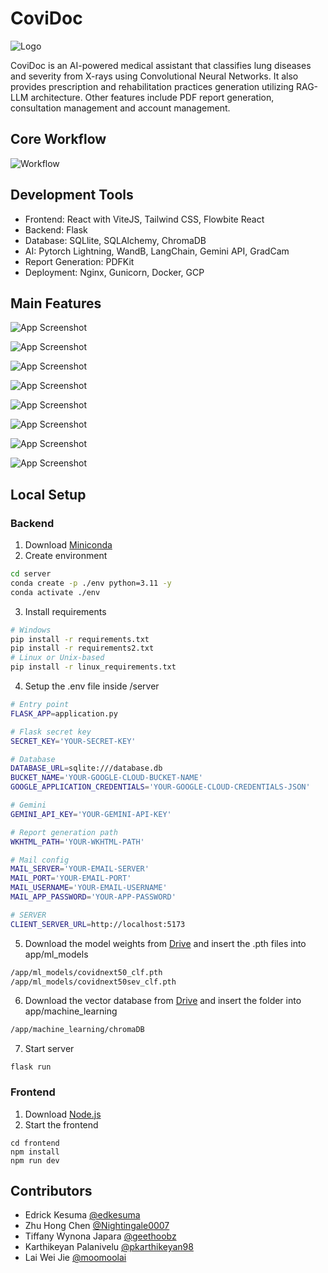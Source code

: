 # CoviDoc
![Logo](https://i.postimg.cc/fb3DpzLM/covidoc-logo-motto.png)

CoviDoc is an AI-powered medical assistant that classifies lung diseases and severity from X-rays using Convolutional Neural Networks. It also provides prescription and rehabilitation practices generation utilizing RAG-LLM architecture. Other features include PDF report generation, consultation management and account management.

## Core Workflow
![Workflow](https://i.postimg.cc/9QdGT2VF/covidoc-workflow.png)

## Development Tools
- Frontend: React with ViteJS, Tailwind CSS, Flowbite React
- Backend: Flask
- Database: SQLlite, SQLAlchemy, ChromaDB
- AI: Pytorch Lightning, WandB, LangChain, Gemini API, GradCam
- Report Generation: PDFKit
- Deployment: Nginx, Gunicorn, Docker, GCP


## Main Features
![App Screenshot](https://i.postimg.cc/3wVwDQy3/image.png)

![App Screenshot](https://i.postimg.cc/YCVgFSLF/image.png)

![App Screenshot](https://i.postimg.cc/Y09q81JC/image.png)

![App Screenshot](https://i.postimg.cc/wBQqpfzB/image.png)

![App Screenshot](https://i.postimg.cc/3xg7XSdZ/image.png)

![App Screenshot](https://i.postimg.cc/ZnBzCjGp/image.png)

![App Screenshot](https://i.postimg.cc/BZkGd9Fg/image.png)

![App Screenshot](https://i.postimg.cc/YjKZj7fB/image.png)

## Local Setup

### Backend
1. Download [Miniconda](https://docs.anaconda.com/miniconda/miniconda-install/)
2. Create environment
```bash
cd server
conda create -p ./env python=3.11 -y
conda activate ./env
```
3. Install requirements
```bash
# Windows
pip install -r requirements.txt
pip install -r requirements2.txt
# Linux or Unix-based
pip install -r linux_requirements.txt
```
4. Setup the .env file inside /server
```bash
# Entry point
FLASK_APP=application.py

# Flask secret key
SECRET_KEY='YOUR-SECRET-KEY'

# Database
DATABASE_URL=sqlite:///database.db
BUCKET_NAME='YOUR-GOOGLE-CLOUD-BUCKET-NAME'
GOOGLE_APPLICATION_CREDENTIALS='YOUR-GOOGLE-CLOUD-CREDENTIALS-JSON'

# Gemini
GEMINI_API_KEY='YOUR-GEMINI-API-KEY'

# Report generation path
WKHTML_PATH='YOUR-WKHTML-PATH'

# Mail config
MAIL_SERVER='YOUR-EMAIL-SERVER'
MAIL_PORT='YOUR-EMAIL-PORT'
MAIL_USERNAME='YOUR-EMAIL-USERNAME'
MAIL_APP_PASSWORD='YOUR-APP-PASSWORD'

# SERVER
CLIENT_SERVER_URL=http://localhost:5173
```

5. Download the model weights from [Drive](https://drive.google.com/drive/u/2/folders/1TpP7ds85-MoMSQ9r_nHCOg9FPqihmctC) and insert the .pth files into app/ml_models
```bash
/app/ml_models/covidnext50_clf.pth
/app/ml_models/covidnext50sev_clf.pth
```

6. Download the vector database from [Drive](https://drive.google.com/drive/u/2/folders/1TpP7ds85-MoMSQ9r_nHCOg9FPqihmctC) and insert the folder into app/machine_learning
```bash
/app/machine_learning/chromaDB
```

7. Start server
```
flask run
```

### Frontend
1. Download [Node.js](https://nodejs.org/en/download/prebuilt-installer)
2. Start the frontend
```
cd frontend
npm install
npm run dev
```

## Contributors

- Edrick Kesuma [@edkesuma](https://www.github.com/edkesuma)
- Zhu Hong Chen [@Nightingale0007](https://github.com/Nightingale0007)
- Tiffany Wynona Japara [@geethoobz](https://github.com/geethoobz)
- Karthikeyan Palanivelu [@pkarthikeyan98](https://github.com/pkarthikeyan98)
- Lai Wei Jie [@moomoolai](https://github.com/moomoolai)


